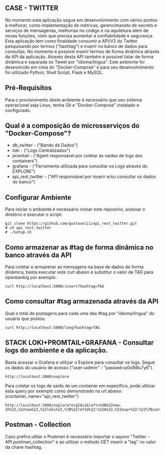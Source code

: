 ## CASE - TWITTER 

No momento esta aplicação segue em desenvolvimento com vários pontos à melhorar, como implementação de métricas, gerencimaneto de secrets e serviços de mensagerias, melhorias no código e na aquitetura além de novas funções, visto que precisa aumentar a confiabilidade e segurança. Esta aplicação tem como finalidade consumir a API/V2 do Twitter pesquisando por termos ("hashtag") e inserir no banco de dados para consultas. No momento é possível inserir termos de forma dinâmica através da API da aplicação. Através desta API também é possível listar de forma dinâmica e separada os Tweet por "idioma/língua". Este ambiente foi desevolvido em cima do "Docker-Compose" e para seu desenvolvimento foi utilizado Python, Shell Script, Flask e MySQL. 

## Pré-Requisitos

Para o provisiomento deste ambiente é necessário que seu sistema operacional seja Linux, tenha Git e "Docker-Compose" instalado e configurado.

## Qual é a composição de microsserviços do "Docker-Compose"?

 - db_twitter - ("Bando de Dados")
 - loki - ("Logs Centralizados")
 - promtail - ("Agent responsável por coletar as saídas de logs dos containers")
 - grafana - ("Ferramenta utilizada para consultar os Logs através do EXPLORE")
 - api_rest_twitter - ("API responsável por inserir e/ou consultar os dados do banco")

## Configurar Ambiente

Para iniciar o ambiente é necessário clonar este reposório, acessar o diretório e executar o script:
```
git clone https://github.com/gustavoli1/api_rest_twitter.git
# cd api_rest_twitter
# ./setup.sh
```

## Como armazenar as #tag de forma dinâmica no banco através da API 

Para coletar e armazenar as mensagens na base de dados de forma dinâmica, basta executar este curl abaixo e substitur o valor de TAG para openbankig por exemplo.
```
curl http://localhost:5000/insert?hashtag=TAG
```

## Como consultar #tag armazenada através da API

Qual o total de postagens para cada uma das #tag por "idioma/língua" do usuário que postou:

```
curl http://localhost:5000/lang?hashtag=TAG
```

## STACK LOKI+PROMTAIL+GRAFANA - Consultar logs do ambiente e da aplicação.

Basta acessar o Grafana e utilizar o Explore para consultar os logs. Segue os dados do usuário de acesso ("user=admin" - "passwd=p0o9i8u7y6"). 

```
http://localhost:3000/explore
```
Para coletar os logs de saída de um container em específico, pode utilizar esta query por exemplo como demonstrado na url abaixo: {container_name="api_rest_twitter"}

```
http://localhost:3000/explore?orgId=1&left=%5B%22now-1h%22,%22now%22,%22loki%22,%7B%22refId%22:%22A%22,%22expr%22:%22%7Bcontainer_name%3D%5C%22api_rest_twitter%5C%22%7D%22%7D%5D
```

## Postman - Collection

Caso prefira utiliar o Postman é necessário importar o aquivo "Twitter - API.postman_collection" e ao utilizar o método GET inserir a "tag" no valor da chave hashtag.

